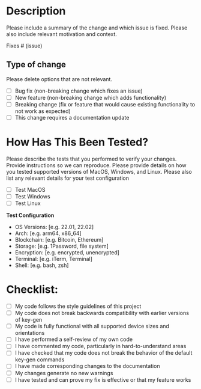 # Description

Please include a summary of the change and which issue is fixed. Please also include relevant motivation and context.

Fixes # (issue)

## Type of change

Please delete options that are not relevant.

- [ ] Bug fix (non-breaking change which fixes an issue)
- [ ] New feature (non-breaking change which adds functionality)
- [ ] Breaking change (fix or feature that would cause existing functionality to not work as expected)
- [ ] This change requires a documentation update

# How Has This Been Tested?

Please describe the tests that you performed to verify your changes. Provide instructions so we can reproduce. Please provide details on how you tested supported versions of MacOS, Windows, and Linux. Please also list any relevant details for your test configuration

- [ ] Test MacOS
- [ ] Test Windows
- [ ] Test Linux

**Test Configuration**
- OS Versions: [e.g. 22.01, 22.02]
- Arch: [e.g. arm64, x86_64]
- Blockchain: [e.g. Bitcoin, Ethereum]
- Storage: [e.g. 1Password, file system]
- Encryption: [e.g. encrypted, unencrypted]
- Terminal: [e.g. iTerm, Terminal]
- Shell: [e.g. bash, zsh]

# Checklist:

- [ ] My code follows the style guidelines of this project
- [ ] My code does not break backwards compatibility with earlier versions of key-gen
- [ ] My code is fully functional with all supported device sizes and orientations
- [ ] I have performed a self-review of my own code
- [ ] I have commented my code, particularly in hard-to-understand areas
- [ ] I have checked that my code does not break the behavior of the default key-gen commands
- [ ] I have made corresponding changes to the documentation
- [ ] My changes generate no new warnings
- [ ] I have tested and can prove my fix is effective or that my feature works